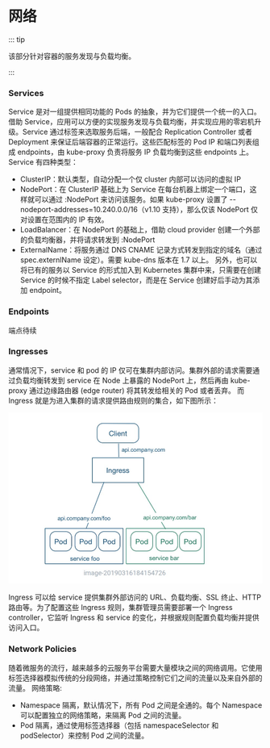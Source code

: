 # 网络

::: tip

该部分针对容器的服务发现与负载均衡。

:::

### Services
Service 是对一组提供相同功能的 Pods 的抽象，并为它们提供一个统一的入口。借助 Service，应用可以方便的实现服务发现与负载均衡，并实现应用的零宕机升级。Service 通过标签来选取服务后端，一般配合 Replication Controller 或者 Deployment 来保证后端容器的正常运行。这些匹配标签的 Pod IP 和端口列表组成 endpoints，由 kube-proxy 负责将服务 IP 负载均衡到这些 endpoints 上。
Service 有四种类型：
- ClusterIP：默认类型，自动分配一个仅 cluster 内部可以访问的虚拟 IP
- NodePort：在 ClusterIP 基础上为 Service 在每台机器上绑定一个端口，这样就可以通过 <NodeIP>:NodePort 来访问该服务。如果 kube-proxy 设置了 --nodeport-addresses=10.240.0.0/16（v1.10 支持），那么仅该 NodePort 仅对设置在范围内的 IP 有效。
- LoadBalancer：在 NodePort 的基础上，借助 cloud provider 创建一个外部的负载均衡器，并将请求转发到 <NodeIP>:NodePort
- ExternalName：将服务通过 DNS CNAME 记录方式转发到指定的域名（通过 spec.externlName 设定）。需要 kube-dns 版本在 1.7 以上。
另外，也可以将已有的服务以 Service 的形式加入到 Kubernetes 集群中来，只需要在创建 Service 的时候不指定 Label selector，而是在 Service 创建好后手动为其添加 endpoint。

### Endpoints
端点待续


### Ingresses
通常情况下，service 和 pod 的 IP 仅可在集群内部访问。集群外部的请求需要通过负载均衡转发到 service 在 Node 上暴露的 NodePort 上，然后再由 kube-proxy 通过边缘路由器 (edge router) 将其转发给相关的 Pod 或者丢弃。
而 Ingress 就是为进入集群的请求提供路由规则的集合，如下图所示：

![Dingtalk_20210112111604.jpg](../network/images/Dingtalk_20210112111604.jpg)

Ingress 可以给 service 提供集群外部访问的 URL、负载均衡、SSL 终止、HTTP 路由等。为了配置这些 Ingress 规则，集群管理员需要部署一个 Ingress controller，它监听 Ingress 和 service 的变化，并根据规则配置负载均衡并提供访问入口。


### Network Policies
随着微服务的流行，越来越多的云服务平台需要大量模块之间的网络调用。它使用标签选择器模拟传统的分段网络，并通过策略控制它们之间的流量以及来自外部的流量。
网络策略:
- Namespace 隔离，默认情况下，所有 Pod 之间是全通的。每个 Namespace 可以配置独立的网络策略，来隔离 Pod 之间的流量。
- Pod 隔离，通过使用标签选择器（包括 namespaceSelector 和 podSelector）来控制 Pod 之间的流量。